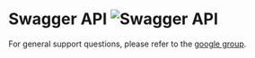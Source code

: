 # Swagger API ![Swagger API](https://github.com/swagger-api/swagger.io/blob/wordpress/swagger-logo.png)

For general support questions, please refer to the [google group](https://groups.google.com/forum/#!forum/swagger-swaggersocket).
